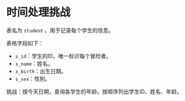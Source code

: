 # 时间处理挑战

表名为 `student` ，用于记录每个学生的信息。

表格字段如下：

- `s_id`：学生的ID，唯一标识每个冒险者。
- `s_name`：姓名。
- `s_birth`：出生日期。
- `s_sex`：性别。

挑战：按今天日期，查询各学生的年龄。按顺序列出学生ID、姓名、年龄。
